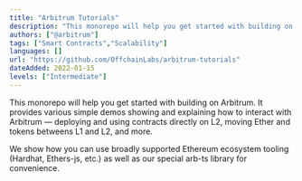 ```yaml
---
title: "Arbitrum Tutorials"
description: "This monorepo will help you get started with building on Arbitrum. It provides various simple demos showing and explaining how to interact with Arbitrum"
authors: ["@arbitrum"]
tags: ["Smart Contracts","Scalability"]
languages: []
url: "https://github.com/OffchainLabs/arbitrum-tutorials"
dateAdded: 2022-01-15
levels: ["Intermediate"]
---
```


This monorepo will help you get started with building on Arbitrum. It provides various simple demos showing and explaining how to interact with Arbitrum — deploying and using contracts directly on L2, moving Ether and tokens betweens L1 and L2, and more.

We show how you can use broadly supported Ethereum ecosystem tooling (Hardhat, Ethers-js, etc.) as well as our special arb-ts library for convenience.
